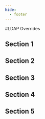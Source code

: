 ```yaml
---
hide:
  - footer
---
```


<script>
  document.title = "Overrides - LDAP";
</script>
#LDAP Overrides 

## Section 1


## Section 2


## Section 3


## Section 4


## Section 5
